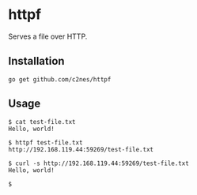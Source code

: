 # httpf

Serves a file over HTTP.

## Installation

```
go get github.com/c2nes/httpf
```

## Usage

```
$ cat test-file.txt
Hello, world!

$ httpf test-file.txt
http://192.168.119.44:59269/test-file.txt

```

```
$ curl -s http://192.168.119.44:59269/test-file.txt
Hello, world!

$
```

